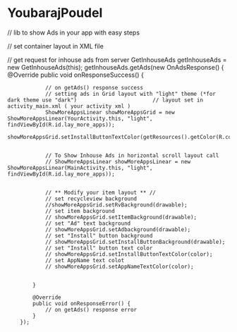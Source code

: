 # YoubarajPoudel


// lib to show Ads in your app with easy steps










// set container layout in XML file

 <RelativeLayout
        android:id="@+id/lay_more_apps"
        android:layout_width="match_parent"
        android:layout_height="wrap_content" />


 // get request for inhouse ads from server
        GetInhouseAds getInhouseAds = new GetInhouseAds(this);
        getInhouseAds.getAds(new OnAdsResponse() {
            @Override
            public void onResponseSuccess() {

                // on getAds() response success
                // setting ads in Grid layout with "light" theme (*for dark theme use "dark")                        // layout set in activity_main.xml ( your activity xml )
                ShowMoreAppsLinear showMoreAppsGrid = new ShowMoreAppsLinear(YourActivity.this, "light", findViewById(R.id.lay_more_apps));
                showMoreAppsGrid.setInstallButtonTextColor(getResources().getColor(R.color.black));


                // To Show Inhouse Ads in horizontal scroll layout call
                // ShowMoreAppsLinear showMoreAppsLinear = new ShowMoreAppsLinear(MainActivity.this, "light", findViewById(R.id.lay_more_apps));


                // ** Modify your item layout ** //
                // set recycleview background
                //showMoreAppsGrid.setRvBackground(drawable);
                // set item background
                // showMoreAppsGrid.setItemBackground(drawable);
                // set "Ad" text background
                // showMoreAppsGrid.setAdbackground(drawable);
                // set "Install" button background
                // showMoreAppsGrid.setInstallButtonBackground(drawable);
                // set "Install" button text color
                // showMoreAppsGrid.setInstallButtonTextColor(color);
                // set AppName text colot
                // showMoreAppsGrid.setAppNameTextColor(color);


            }

            @Override
            public void onResponseError() {
                // on getAds() response error
            }
        });
